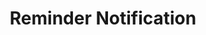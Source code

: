 ---
  id: "16418"
  fieldLayoutId: "89"
  uid: "48e24179-68a5-488c-bb48-0e0fcdd0f065"
  enabled: "1"
  archived: "0"
  dateCreated: "2018-09-30 21:38:24"
  dateUpdated: "2019-01-28 02:47:29"
  siteSettingsId: "16418"
  slug: "reminder-notification"
  siteId: "1"
  uri: "patterns/ios/entry/reminder-notification"
  enabledForSite: "1"
  sectionId: "2"
  typeId: "2"
  authorId: "1"
  postdateCreated: "2018-09-30 21:38:00"
  expirydateCreated: null
  contentId: "16413"
  title: "Reminder Notification"
  field_allColorsComputed: null
  field_allColorsComputedIllustration: null
  field_allColorsComputedThumbnail: null
  field_appDescription: null
  field_appDescriptionSentiment: null
  field_audio: "0"
  field_authorFaq: null
  field_bgThumbPosition: "left center"
  field_body: null
  field_captureSize: null
  field_categoriesRaw: "recall,\njust in time,\nengagement,"
  field_categoryInPlainText: null
  field_coldThumbTransform: null
  field_colorPalette: null
  field_contributorName: null
  field_contributorUrl: null
  field_coverColor: null
  field_dominantColor: null
  field_externalContributor: "0"
  field_fetchWebsiteData: null
  field_fullName: null
  field_gfycatSource: null
  field_gif: "0"
  field_gumletUrl: null
  field_gumletUrlNoPreParse: null
  field_howHelps: "<p><strong>Recall, Just in Time, Engagement.</strong></p>\n<p>Apps that help users capture and organize information are widely popular. Some apps like Shazam go way beyond this by even automating the process of identifying and capture unknown information.</p>\n<p>However, many of these apps suffer from a \"use and forget\" syndrome. Since it's clear that users had the intention to reuse this information at a later time, it's essential for developers to provide mechanisms to help users re-acknowledge this information when they possibly need it.</p>\n<p>Shazam achieves this by sending brief notifications, that remind its users about previously identified songs. By doing this, Shazam increases the recall associated with their app and its functions, and also increases the engagement of users that aren't necessarily hard-core Shazam users.</p>"
  field_howWorks: "<p>Shazam is an application can identify music, movies, advertising, and television shows, based on a short sample played and using the microphone on the device.</p>\n<p>Shazam users need to open the app and trigger the listening mode. Shazam will record the sample and will attempt to find a match. If the app finds a match, then it will show it to the user and will save it to a list of identified songs.</p>\n<p>After this, most users will close the app and possibly retrieve the name song at a later time. However, there's a chance that users will forget or not re-check their identified songs after using the app again or only after re-acknowledging the app after a long time.</p>\n<p>To help with this, Shazam passively reminds users about a recent song added to the list, by sending a notification to the users. This reminder helps the users to re-acknowledge information in which they had previous interest and increases the app engagement.</p>"
  field_iconColors: null
  field_iconComputedColors: null
  field_illustrationSource: null
  field_imagePathRaw: "https://s3-us-west-2.amazonaws.com/waveguideio/captures/waves/notification.JPG"
  field_imageTextOcr: null
  field_depthArticleBody: null
  field_lpSentimentScore: null
  field_lpUrl: null
  field_mediaEmbed: null
  field_mobileId: null
  field_mobileShotSrc: null
  field_newsObject: null
  field_pageFetchJsonString: null
  field_patternSrc: "Shazam"
  field_platformRaw: "iOS"
  field_qualityDescription: null
  field_rawResponse: null
  field_readingDuration: null
  field_readingDurationSeconds: null
  field_readingEaseLevel: null
  field_readingEaseScore: null
  field_references: null
  field_screenshotColors: null
  field_screenshotComputedColors: null
  field_sourceFromArchive: null
  field_strategyDescription: null
  field_thumbColors: null
  field_thumbVideoUrl: null
  field_webDescription: null
  field_webTitle: null
  field_what: "<p>This is a solution found in the Shazam apps for iOS and Android. When users tag a song using Shazam, the app will send a notification days later reminding them about the previously identifies song.</p>"
  root: null
  lft: null
  rgt: null
  level: null
  structureId: null
  layout: layouts/post.njk
---